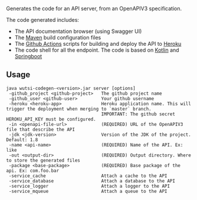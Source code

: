 Generates the code for an API server, from an OpenAPIV3 specification.

The code generated includes:
- The API documentation browser (using Swagger UI)
- The [Maven](https://maven.apache.org/) build configuration files
- The [Github Actions](https://github.com/features/actions) scripts for building and deploy the API to [Heroku](https://www.heroku.com)
- The code shell for all the endpoint. The code is based on [Kotlin](https://kotlinlang.org/) and [Springboot](https://spring.io/projects/spring-boot)

## Usage
```
java wutsi-codegen-<version>.jar server [options]
 -github_project <github-project>   The github project name
 -github_user <github-user>         Your github username
 -heroku <heroku-app>               Heroku application name. This will trigger the deployment when merging to `master` branch.
                                    IMPORTANT: The github secret HEROKU_API_KEY must be configured.
 -in <openapi-file-url>             (REQUIRED) URL of the OpenAPIV3 file that describe the API
 -jdk <jdk-version>                 Version of the JDK of the project. Default: 1.8
 -name <api-name>                   (REQUIRED) Name of the API. Ex: like
 -out <output-dir>                  (REQUIRED) Output directory. Where to store the generated files
 -package <base-package>            (REQUIRED) Base package of the api. Ex: com.foo.bar
 -service_cache                     Attach a cache to the API
 -service_database                  Attach a database to the API
 -service_logger                    Attach a logger to the API
 -service_mqueue                    Attach a queue to the API
```
